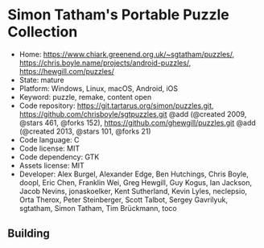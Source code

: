 # Simon Tatham's Portable Puzzle Collection

- Home: https://www.chiark.greenend.org.uk/~sgtatham/puzzles/, https://chris.boyle.name/projects/android-puzzles/, https://hewgill.com/puzzles/
- State: mature
- Platform: Windows, Linux, macOS, Android, iOS
- Keyword: puzzle, remake, content open
- Code repository: https://git.tartarus.org/simon/puzzles.git, https://github.com/chrisboyle/sgtpuzzles.git @add (@created 2009, @stars 461, @forks 152), https://github.com/ghewgill/puzzles.git @add (@created 2013, @stars 101, @forks 21)
- Code language: C
- Code license: MIT
- Code dependency: GTK
- Assets license: MIT
- Developer: Alex Burgel, Alexander Edge, Ben Hutchings, Chris Boyle, doopl, Eric Chen, Franklin Wei, Greg Hewgill, Guy Kogus, Ian Jackson, Jacob Nevins, jonaskoelker, Kent Sutherland, Kevin Lyles, neclepsio, Orta Therox, Peter Steinberger, Scott Talbot, Sergey Gavrilyuk, sgtatham, Simon Tatham, Tim Brückmann, toco

## Building

